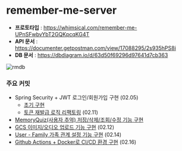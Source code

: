 # remember-me-server

- **프로토타입** : https://whimsical.com/remember-me-UPnSFwbvYbT2GQKpcqKG4T
- **API 문서** : https://documenter.getpostman.com/view/17088295/2s935hPS8i
- **DB 문서** : https://dbdiagram.io/d/63d50f69296d97641d7cb363

![rmdb](https://user-images.githubusercontent.com/77563814/218291131-3994fbbc-bc6d-4780-a34d-71a0d797d77a.png)


### 주요 커밋
- Spring Security + JWT 로그인/회원가입 구현 (02.05)
  - [초기 구현](https://github.com/GDSC-RememberMe/remember-me-server/pull/1)
  - [토큰 재발급 로직 리팩토링](https://github.com/GDSC-RememberMe/remember-me-server/commit/e3e1c146671805f404e455d284b316fd42cbfd45) (02.11)
- [MemoryQuiz(사용자 추억) 저장/삭제/조회/수정 기능 구현](https://github.com/GDSC-RememberMe/remember-me-server/pull/2/commits/f70aef299ea5263466b00b11949d0bf3ed2dc9c6#diff-ec356e0454efce7af49c5653b013b1058632ba12f02c51600e869a628d6541f1) 
- [GCS 이미지/오디오 업로드 기능 구현](https://github.com/GDSC-RememberMe/remember-me-server/pull/2/commits/f70aef299ea5263466b00b11949d0bf3ed2dc9c6#diff-ec356e0454efce7af49c5653b013b1058632ba12f02c51600e869a628d6541f1) (02.12)
- [User - Family 가족 관계 설정 기능 구현](https://github.com/GDSC-RememberMe/remember-me-server/pull/4) (02.14)
- [Github Actions + Docker로 CI/CD 환경 구현](https://github.com/GDSC-RememberMe/remember-me-server/blob/e69d41e19047e5f7e19d35f135d9619e28d3aab5/.github/workflows/gradle.yml) (02.16)

